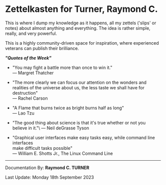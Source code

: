 # Zettelkasten for Turner, Raymond C.



This is where I dump my knowledge as it happens, all my zettels ('slips' or notes) about almost anything and everything. The idea is rather simple, really, and very powerful.

<!-- Everything is in docs or at https://rayct.github.io/zet. -->

This is a highly community-driven space for inspiration, where experienced veterans can publish their brilliance.

***"Quotes of the Week"***

* "You may fight a battle more than once to win it."\
― Margret Thatcher

* "The more clearly we can focus our attention on the wonders and realities of the universe about us, the less taste we shall have for destruction"\
― Rachel Carson

* "A Flame that burns twice as bright burns half as long"\
― Lao Tzu

* "The good thing about science is that it's true whether or not you believe in it."\ ― Neil deGrasse Tyson

* "Graphical user interfaces make easy tasks easy, while command line interfaces\
make difficult tasks possible"\
― William E. Shotts Jr., The Linux Command Line


---

Documentation By: **Raymond C. TURNER**

Last Update: Monday 18th September 2023